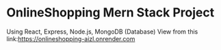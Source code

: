 # OnlineShopping Mern Stack Project
Using React, Express, Node.js, MongoDB (Database)
View from this link:https://onlineshopping-aizl.onrender.com
